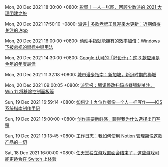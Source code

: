 Mon, 20 Dec 2021 18:30:00 +0800: [彩蛋｜一人一张图，回顾少数派的 2021 大理团建之旅](https://sspai.com/post/70519)

Mon, 20 Dec 2021 17:50:10 +0800: [派评 | 多款老牌工具迎来大更新：近期值得关注的 App](https://sspai.com/post/70525)

Mon, 20 Dec 2021 16:00:00 +0800: [动动手指就能拥有的效率加倍：Windows 下被忽视的鼠标中键用法](https://sspai.com/post/70372)

Mon, 20 Dec 2021 14:30:00 +0800: [Google 认可的「好设计」：这 3 款应用是今年的年度最佳](https://sspai.com/post/70507)

Mon, 20 Dec 2021 11:32:18 +0800: [城市漫步指南：新加坡，新冠时期的狮城](https://sspai.com/post/70234)

Mon, 20 Dec 2021 09:00:05 +0800: [派早报：腾讯整改扫码点餐强制关注、Win 11 将移除控制面板等](https://sspai.com/post/70511)

Sun, 19 Dec 2021 16:59:14 +0800: [如何让十九位作者像一个人一样写作——iOS 系统指南制作手记](https://sspai.com/post/70504)

Sun, 19 Dec 2021 15:00:00 +0800: [创作需要新鲜感，聊聊我为什么选择出门写稿](https://sspai.com/post/70145)

Sun, 19 Dec 2021 13:13:45 +0800: [工作日志：我如何使用 Notion 管理简悦这款产品的一切](https://sspai.com/post/70237)

Sat, 18 Dec 2021 16:00:00 +0800: [任天堂独立游戏直面会结束了，这些游戏可能更适合在 Switch 上体验](https://sspai.com/post/70494)

